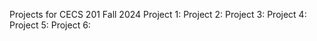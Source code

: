 Projects for CECS 201 Fall 2024
Project 1: 
Project 2: 
Project 3: 
Project 4: 
Project 5: 
Project 6: 
